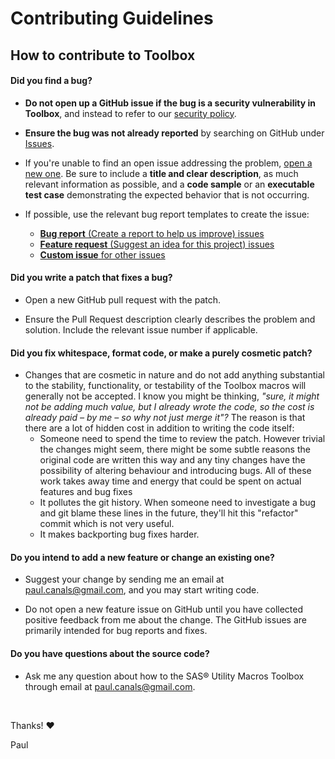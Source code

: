 # Contributing Guidelines

## How to contribute to Toolbox

#### **Did you find a bug?**

* **Do not open up a GitHub issue if the bug is a security vulnerability in Toolbox**, and instead to refer to our [security policy](https://github.com/paul-canals/toolbox/blob/master/SECURITY.md).

* **Ensure the bug was not already reported** by searching on GitHub under [Issues](https://github.com/paul-canals/toolbox/issues).

* If you're unable to find an open issue addressing the problem, [open a new one](https://github.com/paul-canals/toolbox/issues/new/choose). Be sure to include a **title and clear description**, as much relevant information as possible, and a **code sample** or an **executable test case** demonstrating the expected behavior that is not occurring.

* If possible, use the relevant bug report templates to create the issue:
  * [**Bug report** (Create a report to help us improve) issues](https://github.com/paul-canals/toolbox/issues/new?assignees=&labels=&template=bug_report.md&title=)
  * [**Feature request** (Suggest an idea for this project) issues](https://github.com/paul-canals/toolbox/issues/new?assignees=&labels=&template=feature_request.md&title=)
  * [**Custom issue** for other issues](https://github.com/paul-canals/toolbox/issues/new?assignees=&labels=&template=custom.md&title=)

#### **Did you write a patch that fixes a bug?**

* Open a new GitHub pull request with the patch.

* Ensure the Pull Request description clearly describes the problem and solution. Include the relevant issue number if applicable.

#### **Did you fix whitespace, format code, or make a purely cosmetic patch?**

* Changes that are cosmetic in nature and do not add anything substantial to the stability, functionality, or testability of the Toolbox macros will generally not be accepted.
I know you might be thinking, *"sure, it might not be adding much value, but I already wrote the code, so the cost is already paid – by me – so why not just merge it"?*
The reason is that there are a lot of hidden cost in addition to writing the code itself:
   * Someone need to spend the time to review the patch. However trivial the changes might seem, there might be some subtle reasons the original code are written this way and any tiny changes have the possibility of altering behaviour and introducing bugs. All of these work takes away time and energy that could be spent on actual features and bug fixes
   * It pollutes the git history. When someone need to investigate a bug and git blame these lines in the future, they'll hit this "refactor" commit which is not very useful.
   * It makes backporting bug fixes harder.

#### **Do you intend to add a new feature or change an existing one?**

* Suggest your change by sending me an email at [paul.canals@gmail.com](mailto:paul.canals@gmail.com), and you may start writing code.

* Do not open a new feature issue on GitHub until you have collected positive feedback from me about the change. The GitHub issues are primarily intended for bug reports and fixes.

#### **Do you have questions about the source code?**

* Ask me any question about how to the SAS&reg; Utility Macros Toolbox through email at [paul.canals@gmail.com](mailto:paul.canals@gmail.com).

&nbsp;

Thanks! :heart:

Paul
